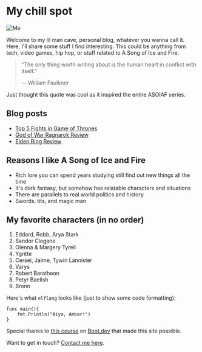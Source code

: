 # My chill spot 

![Me](/images/me.jpg)

Welcome to my lil man cave, personal blog, whatever you wanna call it. Here, I'll share some stuff I find interesting. This could be anything from tech, video games, hip hop, or stuff related to A Song of Ice and Fire. 

> "The only thing worth writing about is the human heart in conflict with itself."
>
> -- William Faulkner

Just thought this quote was cool as it inspired the entire ASOIAF series.

## Blog posts

- [Top 5 Fights in Game of Thrones](/blog/top-fights)
- [God of War Ragnarok Review](/blog/gow-ragnorak-review)
- [Elden Ring Review](/blog/elden-ring-review)

## Reasons I like A Song of Ice and Fire

- Rich lore you can spend years studying still find out new things all the time
- It's dark fantasy, but somehow has relatable characters and situations
- There are parallels to real world politics and history
- Swords, tits, and magic man

## My favorite characters (in no order)

1. Eddard, Robb, Arya Stark
2. Sandor Clegane
3. Olenna & Margery Tyrell
4. Ygritte
5. Cersei, Jaime, Tywin Lannister
6. Varys
7. Robert Baratheon
8. Petyr Baelish
9. Bronn

Here's what `elflang` looks like (just to show some code formatting):

```
func main(){
    fmt.Println("Aiya, Ambar!")
}
```

Special thanks to [this course](https://www.boot.dev/courses/build-static-site-generator-python) on [Boot.dev](https://www.boot.dev) that made this site possible. 

Want to get in touch? [Contact me here](/contact).
